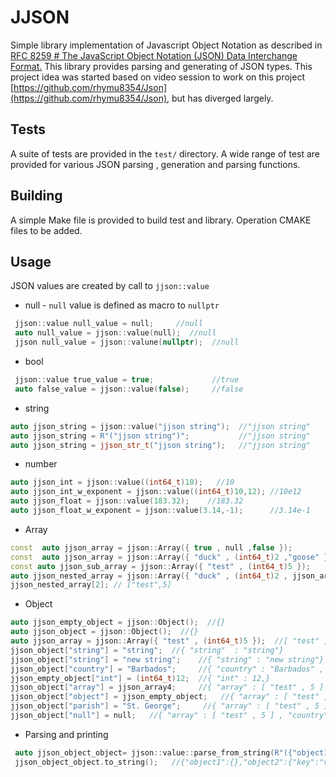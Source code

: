 
# JJSON

Simple library implementation of Javascript Object Notation as described in [RFC 8259 # The JavaScript Object Notation (JSON) Data Interchange Format.]([https://tools.ietf.org/html/rfc8259](https://tools.ietf.org/html/rfc8259)) This library provides parsing and generating of JSON types. This project idea was started based on video session to work on this project [https://github.com/rhymu8354/Json](https://github.com/rhymu8354/Json), but has diverged largely.
## Tests
A suite of tests are provided in the `test/` directory. A wide range of test are provided for various JSON parsing , generation and parsing functions.
## Building
A simple Make file is provided to build test and library. Operation CMAKE files to be added.
## Usage
JSON values are created by call to `jjson::value`
- null  - `null` value is defined as macro to `nullptr`
```c++
 jjson::value null_value = null;     //null 
 auto null_value = jjson::value(null);  //null
 jjson null_value = jjson::valune(nullptr);  //null
```
-  bool 
```c++
 jjson::value true_value = true;             //true
 auto false_value = jjson::value(false);     //false
```
-  string 
 ```c++
 auto jjson_string = jjson::value("jjson string");  //"jjson string"
 auto jjson_string = R"("jjson string")";           //"jjson string"
 auto jjson_string = jjson_str_t("jjson string");   //"jjson string"
```
- number
```c++
auto jjson_int = jjson::value((int64_t)10);   //10
auto jjson_int_w_exponent = jjson::value((int64_t)10,12); //10e12
auto jjson_float = jjson::value(183.32);    //183.32
auto jjson_float_w_exponent = jjson::value(3.14,-1);      //3.14e-1
```
- Array
```c++
const  auto jjson_array = jjson::Array({ true , null ,false });             //[true , null , false]
const  auto jjson_array = jjson::Array({ "duck" , (int64_t)2 ,"goose" });   //["duck" , 2 , "goose"]
const auto jjson_sub_array = jjson::Array({ "test" , (int64_t)5 });         
auto jjson_nested_array = jjson::Array({ "duck" , (int64_t)2 , jjson_array4 });     //["duck" , 2 , [ "test" , 5 ]]
jjson_nested_array[2]; // ["test",5]
```
- Object
```c++
auto jjson_empty_object = jjson::Object();  //{}
auto jjson_object = jjson::Object();  //{}
auto jjson_array = jjson::Array({ "test" , (int64_t)5 });  //[ "test" , 5 ]
jjson_object["string"] = "string";  //{ "string"  : "string"}
jjson_object["string"] = "new string";    //{ "string" : "new string"}
jjson_object["country"] = "Barbados";     //{ "country" : "Barbados" , "string" : "new string"}
jjson_empty_object["int"] = (int64_t)12;  //{ "int" : 12,}
jjson_object["array"] = jjson_array4;     //{ "array" : [ "test" , 5 ] , "country" : "Barbados" , "string" : "new string"}
jjson_object["object"] = jjson_empty_object;   //{ "array" : [ "test" , 5 ] , "country" : "Barbados" ,"object" : {} , "string" : "new string"}
jjson_object["parish"] = "St. George";     //{ "array" : [ "test" , 5 ] , "country" : "Barbados" ,"object" : {} , "Parish" : "St. George" ,"string" : "new string"}
jjson_object["null"] = null;   //{ "array" : [ "test" , 5 ] , "country" : "Barbados" ,"object" : {} , "null" : null , "Parish" : "St. George" ,"string" : "new string"}
```
- Parsing and printing
```c++
 auto jjson_object_object= jjson::value::parse_from_string(R"({"object1":{},"object2":{"key":"val","array":[{},"string",true]}})");
 jjson_object_object.to_string();   //{"object1":{},"object2":{"key":"val","array":[{},"string",true]}}
```